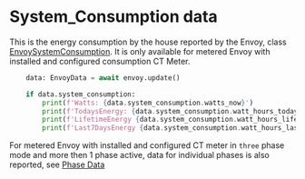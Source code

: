 # System_Consumption data

This is the energy consumption by the house reported by the Envoy, class [EnvoySystemConsumption](#pyenphase.models.system_consumption.EnvoySystemConsumption). It is only available for metered Envoy with installed and configured consumption CT Meter.

```python
    data: EnvoyData = await envoy.update()

    if data.system_consumption:
        print(f'Watts: {data.system_consumption.watts_now}')
        print(f'TodaysEnergy: {data.system_consumption.watt_hours_today}')
        print(f'LifetimeEnergy {data.system_consumption.watt_hours_lifetime}')
        print(f'Last7DaysEnergy {data.system_consumption.watt_hours_last_7_days}')
```

For metered Envoy with installed and configured CT meter in `three` phase mode and more then 1 phase active, data for individual phases is also reported, see [Phase Data](./phase_data.md#phase-data)
